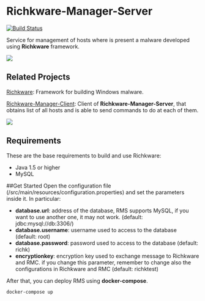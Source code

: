# Richkware-Manager-Server
[![Build Status](https://travis-ci.org/richkmeli/Richkware-Manager-Server.svg?branch=master)](https://travis-ci.org/richkmeli/Richkware-Manager-Server)

Service for management of hosts where is present a malware developed using **Richkware** framework.

 <img src="http://richk.altervista.org/rms.png">

## Related Projects

[Richkware](https://github.com/richkmeli/Richkware): Framework for building Windows malware.

[Richkware-Manager-Client](https://github.com/richkmeli/Richkware-Manager-Client): Client of **Richkware-Manager-Server**, that obtains list of all hosts and is able to send commands to do at each of them.

![](http://richk.altervista.org/RichkwareDiagram.svg)

## Requirements
These are the base requirements to build and use Richkware:

-   Java 1.5 or higher
-   MySQL

##Get Started
Open the configuration file (/src/main/resources/configuration.properties) and set the parameters inside it. In particular:

- __database.url__: address of the database, RMS supports MySQL, if you want to use another one, it may not work. (default: jdbc:mysql://db:3306/)
- __database.username__: username used to access to the database (default: root)
- __database.password__: password used to access to the database (default: richk)
- __encryptionkey__: encryption key used to exchange message to Richkware and RMC. if you change this parameter, remember to change also the configurations in Richkware and RMC (default: richktest)

After that, you can deploy RMS using __docker-compose__.

    docker-compose up